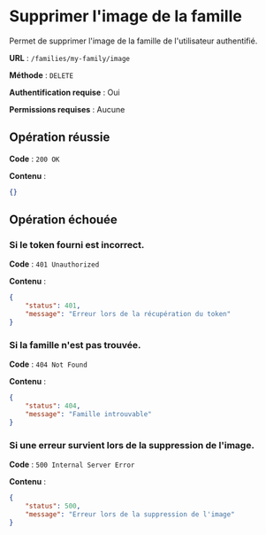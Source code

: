 # Supprimer l'image de la famille

Permet de supprimer l'image de la famille de l'utilisateur authentifié.

**URL** : `/families/my-family/image`

**Méthode** : `DELETE`

**Authentification requise** : Oui

**Permissions requises** : Aucune

## Opération réussie

**Code** : `200 OK`

**Contenu** :

```json
{}
```

## Opération échouée

### Si le token fourni est incorrect.

**Code** : `401 Unauthorized`

**Contenu** :

```json
{
    "status": 401,
    "message": "Erreur lors de la récupération du token"
}
```

### Si la famille n'est pas trouvée.

**Code** : `404 Not Found`

**Contenu** :

```json
{
    "status": 404,
    "message": "Famille introuvable"
}
```

### Si une erreur survient lors de la suppression de l'image.

**Code** : `500 Internal Server Error`

**Contenu** :

```json
{
    "status": 500,
    "message": "Erreur lors de la suppression de l'image"
}
```
